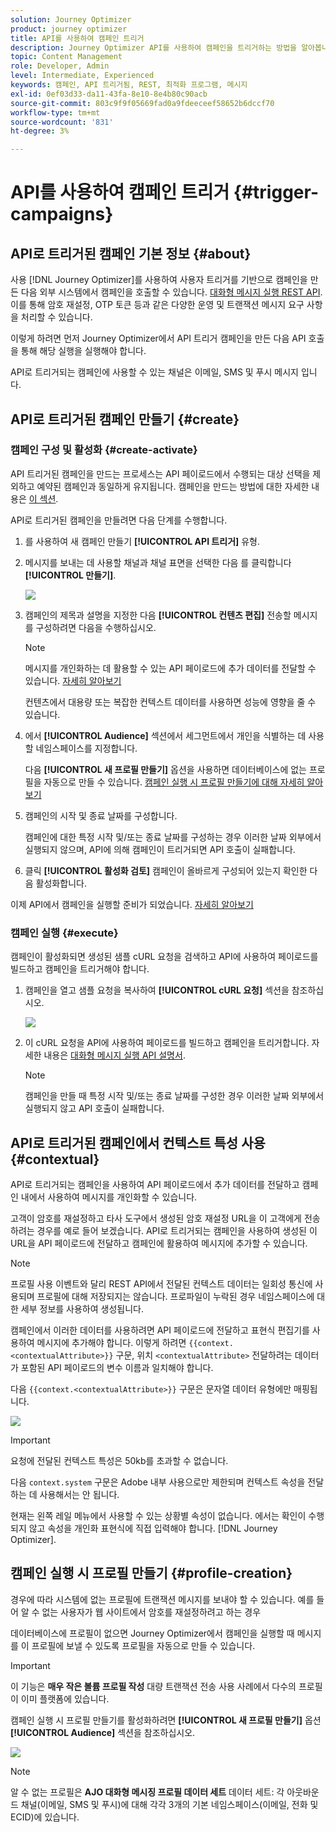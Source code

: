 ```yaml
---
solution: Journey Optimizer
product: journey optimizer
title: API를 사용하여 캠페인 트리거
description: Journey Optimizer API를 사용하여 캠페인을 트리거하는 방법을 알아봅니다
topic: Content Management
role: Developer, Admin
level: Intermediate, Experienced
keywords: 캠페인, API 트리거됨, REST, 최적화 프로그램, 메시지
exl-id: 0ef03d33-da11-43fa-8e10-8e4b80c90acb
source-git-commit: 803c9f9f05669fad0a9fdeeceef58652b6dccf70
workflow-type: tm+mt
source-wordcount: '831'
ht-degree: 3%

---
```


# API를 사용하여 캠페인 트리거 {#trigger-campaigns}

## API로 트리거된 캠페인 기본 정보 {#about}

사용 [!DNL Journey Optimizer]를 사용하여 사용자 트리거를 기반으로 캠페인을 만든 다음 외부 시스템에서 캠페인을 호출할 수 있습니다. [대화형 메시지 실행 REST API](https://developer.adobe.com/journey-optimizer-apis/references/messaging/#tag/execution). 이를 통해 암호 재설정, OTP 토큰 등과 같은 다양한 운영 및 트랜잭션 메시지 요구 사항을 처리할 수 있습니다.

이렇게 하려면 먼저 Journey Optimizer에서 API 트리거 캠페인을 만든 다음 API 호출을 통해 해당 실행을 실행해야 합니다.

API로 트리거되는 캠페인에 사용할 수 있는 채널은 이메일, SMS 및 푸시 메시지 입니다.

## API로 트리거된 캠페인 만들기 {#create}

### 캠페인 구성 및 활성화 {#create-activate}

API 트리거된 캠페인을 만드는 프로세스는 API 페이로드에서 수행되는 대상 선택을 제외하고 예약된 캠페인과 동일하게 유지됩니다. 캠페인을 만드는 방법에 대한 자세한 내용은 [이 섹션](create-campaign.md).

API로 트리거된 캠페인을 만들려면 다음 단계를 수행합니다.

1. 를 사용하여 새 캠페인 만들기 **[!UICONTROL API 트리거]** 유형.

1. 메시지를 보내는 데 사용할 채널과 채널 표면을 선택한 다음 를 클릭합니다 **[!UICONTROL 만들기]**.

   ![](assets/api-triggered-type.png)

1. 캠페인의 제목과 설명을 지정한 다음 **[!UICONTROL 컨텐츠 편집]** 전송할 메시지를 구성하려면 다음을 수행하십시오.

   >[!NOTE]
   >
   >메시지를 개인화하는 데 활용할 수 있는 API 페이로드에 추가 데이터를 전달할 수 있습니다. [자세히 알아보기](#contextual)
   >
   >컨텐츠에서 대용량 또는 복잡한 컨텍스트 데이터를 사용하면 성능에 영향을 줄 수 있습니다.

1. 에서 **[!UICONTROL Audience]** 섹션에서 세그먼트에서 개인을 식별하는 데 사용할 네임스페이스를 지정합니다.

   다음 **[!UICONTROL 새 프로필 만들기]** 옵션을 사용하면 데이터베이스에 없는 프로필을 자동으로 만들 수 있습니다. [캠페인 실행 시 프로필 만들기에 대해 자세히 알아보기](#profile-creation)

1. 캠페인의 시작 및 종료 날짜를 구성합니다.

   캠페인에 대한 특정 시작 및/또는 종료 날짜를 구성하는 경우 이러한 날짜 외부에서 실행되지 않으며, API에 의해 캠페인이 트리거되면 API 호출이 실패합니다.

1. 클릭 **[!UICONTROL 활성화 검토]** 캠페인이 올바르게 구성되어 있는지 확인한 다음 활성화합니다.

이제 API에서 캠페인을 실행할 준비가 되었습니다. [자세히 알아보기](#execute)

### 캠페인 실행 {#execute}

캠페인이 활성화되면 생성된 샘플 cURL 요청을 검색하고 API에 사용하여 페이로드를 빌드하고 캠페인을 트리거해야 합니다.

1. 캠페인을 열고 샘플 요청을 복사하여 **[!UICONTROL cURL 요청]** 섹션을 참조하십시오.

   ![](assets/api-triggered-curl.png)

1. 이 cURL 요청을 API에 사용하여 페이로드를 빌드하고 캠페인을 트리거합니다. 자세한 내용은 [대화형 메시지 실행 API 설명서](https://developer.adobe.com/journey-optimizer-apis/references/messaging/#tag/execution).

   >[!NOTE]
   >
   >캠페인을 만들 때 특정 시작 및/또는 종료 날짜를 구성한 경우 이러한 날짜 외부에서 실행되지 않고 API 호출이 실패합니다.

## API로 트리거된 캠페인에서 컨텍스트 특성 사용 {#contextual}

API로 트리거되는 캠페인을 사용하여 API 페이로드에서 추가 데이터를 전달하고 캠페인 내에서 사용하여 메시지를 개인화할 수 있습니다.

고객이 암호를 재설정하고 타사 도구에서 생성된 암호 재설정 URL을 이 고객에게 전송하려는 경우를 예로 들어 보겠습니다. API로 트리거되는 캠페인을 사용하여 생성된 이 URL을 API 페이로드에 전달하고 캠페인에 활용하여 메시지에 추가할 수 있습니다.

>[!NOTE]
>
>프로필 사용 이벤트와 달리 REST API에서 전달된 컨텍스트 데이터는 일회성 통신에 사용되며 프로필에 대해 저장되지는 않습니다. 프로파일이 누락된 경우 네임스페이스에 대한 세부 정보를 사용하여 생성됩니다.

캠페인에서 이러한 데이터를 사용하려면 API 페이로드에 전달하고 표현식 편집기를 사용하여 메시지에 추가해야 합니다. 이렇게 하려면 `{{context.<contextualAttribute>}}` 구문, 위치 `<contextualAttribute>` 전달하려는 데이터가 포함된 API 페이로드의 변수 이름과 일치해야 합니다.

다음 `{{context.<contextualAttribute>}}` 구문은 문자열 데이터 유형에만 매핑됩니다.

![](assets/api-triggered-context.png)


>[!IMPORTANT]
>
>요청에 전달된 컨텍스트 특성은 50kb를 초과할 수 없습니다.
>
>다음 `context.system` 구문은 Adobe 내부 사용으로만 제한되며 컨텍스트 속성을 전달하는 데 사용해서는 안 됩니다.

현재는 왼쪽 레일 메뉴에서 사용할 수 있는 상황별 속성이 없습니다. 에서는 확인이 수행되지 않고 속성을 개인화 표현식에 직접 입력해야 합니다. [!DNL Journey Optimizer].

## 캠페인 실행 시 프로필 만들기 {#profile-creation}

경우에 따라 시스템에 없는 프로필에 트랜잭션 메시지를 보내야 할 수 있습니다. 예를 들어 알 수 없는 사용자가 웹 사이트에서 암호를 재설정하려고 하는 경우

데이터베이스에 프로필이 없으면 Journey Optimizer에서 캠페인을 실행할 때 메시지를 이 프로필에 보낼 수 있도록 프로필을 자동으로 만들 수 있습니다.

>[!IMPORTANT]
>
>이 기능은 **매우 작은 볼륨 프로필 작성** 대량 트랜잭션 전송 사용 사례에서 다수의 프로필이 이미 플랫폼에 있습니다.

캠페인 실행 시 프로필 만들기를 활성화하려면 **[!UICONTROL 새 프로필 만들기]** 옵션 **[!UICONTROL Audience]** 섹션을 참조하십시오.

![](assets/api-triggered-create-profile.png)

>[!NOTE]
>
>알 수 없는 프로필은 **AJO 대화형 메시징 프로필 데이터 세트** 데이터 세트: 각 아웃바운드 채널(이메일, SMS 및 푸시)에 대해 각각 3개의 기본 네임스페이스(이메일, 전화 및 ECID)에 있습니다.
